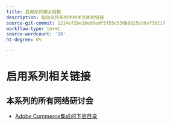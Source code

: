 ```yaml
---
title: 启用系列相关链接
description: 指向支持系列中相关页面的链接
source-git-commit: 1214ef2be1be90edf5f55c53db8825cd6ef3021f
workflow-type: tm+mt
source-wordcount: '28'
ht-degree: 0%

---
```


# 启用系列相关链接

## 本系列的所有网络研讨会

* [Adobe Commerce集成的下层目录](../enablement-series/lower-total-cost-of-owership-commerce-integrations.md)
